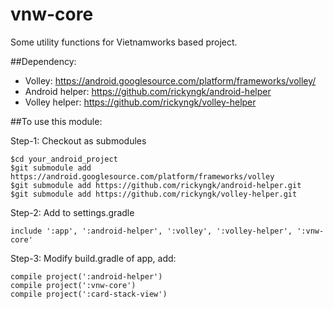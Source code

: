 # vnw-core
Some utility functions for Vietnamworks based project. 

##Dependency: 

  + Volley: https://android.googlesource.com/platform/frameworks/volley/
  + Android helper: https://github.com/rickyngk/android-helper
  + Volley helper: https://github.com/rickyngk/volley-helper

##To use this module:

Step-1: Checkout as submodules

    $cd your_android_project
    $git submodule add https://android.googlesource.com/platform/frameworks/volley
    $git submodule add https://github.com/rickyngk/android-helper.git
    $git submodule add https://github.com/rickyngk/volley-helper.git
  
Step-2: Add to settings.gradle

    include ':app', ':android-helper', ':volley', ':volley-helper', ':vnw-core'
  
Step-3: Modify build.gradle of app, add:

    compile project(':android-helper')
    compile project(':vnw-core')
    compile project(':card-stack-view')
  

